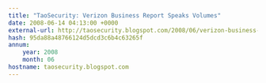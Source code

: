 ```yaml
---
title: "TaoSecurity: Verizon Business Report Speaks Volumes"
date: 2008-06-14 04:13:00 +0000
external-url: http://taosecurity.blogspot.com/2008/06/verizon-business-report-speaks-volumes.html
hash: 95da88a48766124d5dcd3c6b4c63265f
annum:
    year: 2008
    month: 06
hostname: taosecurity.blogspot.com
---
```




